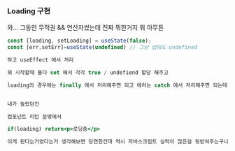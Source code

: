 ### Loading 구현

와... 그동안 무적권 && 연산자썼는데 진짜 뭐한거지 뭐 아무튼

```jsx
const [loading, setLoading] = useState(false);
const [err,setErr]=useState(undefined) // 그냥 냅둬도 undefined

하고 useEffect 에서 처리

뭐 시작할때 둘다 set 해서 각각 true / undefiend 할당 해주고

loading의 경우에는 finally 에서 처리해주면 되고 에러는 catch 에서 처리해주면 되는데 그게문제가아니고


내가 놀랐던건

컴포넌트 리턴 문밖에서

if(loading) return<p>로딩중</p>

이게 된다는거였다는거 생각해보면 당연한건데 역시 자바스크립트 실력이 많은걸 뒷받쳐주는구나

```
